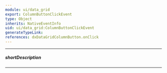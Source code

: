 ```yaml
---
module: ui/data_grid
export: ColumnButtonClickEvent
type: Object
inherits: NativeEventInfo
uid: ui/data_grid:ColumnButtonClickEvent
generateTypeLink: 
references: dxDataGridColumnButton.onClick
---
```

---
##### shortDescription
<!-- Description goes here -->

---
<!-- Description goes here -->